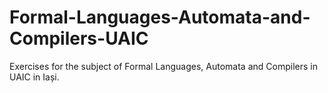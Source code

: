 # Formal-Languages-Automata-and-Compilers-UAIC
Exercises for the subject of Formal Languages, Automata and Compilers in UAIC in Iași.
